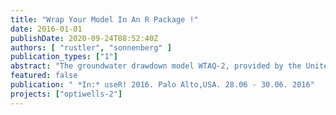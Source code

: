 ```yaml
---
title: "Wrap Your Model In An R Package !"
date: 2016-01-01
publishDate: 2020-09-24T08:52:40Z
authors: [ "rustler", "sonnenberg" ]
publication_types: ["1"]
abstract: "The groundwater drawdown model WTAQ-2, provided by the United States Geological Survey for free, has been “wrapped” into an R package, which contains functions for writing input files, executing the model engine and reading output files. By calling the functions from the R package a sensitivity analysis, calibration or validation requiring multiple model runs can be performed in an automated way. Automation by means of programming improves and simplifies the modelling process by ensuring that the WTAQ-2 wrapper generates consistent model input files, runs the model engine and reads the output files without requiring the user to cope with the technical details of the communication with the model engine. In addition the WTAQ-2 wrapper automatically adapts cross-dependent input parameters correctly in case one is changed by the user. This assures the formal correctness of the input file and minimises the effort for the user, who normally has to consider all cross-dependencies for each input file modification manually by consulting the model documentation. Consequently the focus can be shifted on retrieving and preparing the data needed by the model. Modelling is described in the form of version controlled R scripts so that its methodology becomes transparent and modifications (e.g. error fixing) trackable. The code can be run repeatedly and will always produce the same results given the same inputs. The implementation in the form of program code further yields the advantage of inherently documenting the methodology. This leads to reproducible results which should be the basis for smart decision making."
featured: false
publication: " *In:* useR! 2016. Palo Alto,USA. 28.06 - 30.06. 2016"
projects: ["optiwells-2"]
---
```


